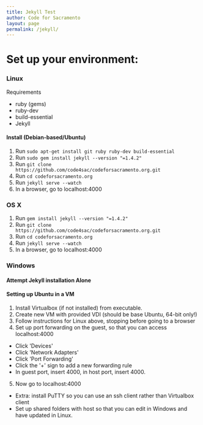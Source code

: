 ```yaml
---
title: Jekyll Test
author: Code for Sacramento
layout: page
permalink: /jekyll/
---
```


# Set up your environment:

### Linux

Requirements

* ruby (gems)
* ruby-dev
* build-essential 
* Jekyll

#### Install (Debian-based/Ubuntu)

1. Run `sudo apt-get install git ruby ruby-dev build-essential` 
2. Run `sudo gem install jekyll --version "=1.4.2"`
3. Run `git clone https://github.com/code4sac/codeforsacramento.org.git`
4. Run `cd codeforsacramento.org`
5. Run `jekyll serve --watch`
6. In a browser, go to localhost:4000

### OS X

1. Run `gem install jekyll --version "=1.4.2"`
2. Run `git clone https://github.com/code4sac/codeforsacramento.org.git`
3. Run `cd codeforsacramento.org`
4. Run `jekyll serve --watch`
5. In a browser, go to localhost:4000

### Windows

#### Attempt Jekyll installation Alone

#### Setting up Ubuntu in a VM

1. Install Virtualbox (if not installed) from executable.
2. Create new VM with provided VDI (should be base Ubuntu, 64-bit only!)
3. Follow instructions for Linux above, stopping before going to a browser
4. Set up port forwarding on the guest, so that you can access localhost:4000
* Click 'Devices'
* Click 'Network Adapters'
* Click 'Port Forwarding'
* Click the '+' sign to add a new forwarding rule
* In guest port, insert 4000, in host port, insert 4000. 
5. Now go to localhost:4000

* Extra: install PuTTY so you can use an ssh client rather than Virtualbox client
* Set up shared folders with host so that you can edit in Windows and have updated in Linux.
